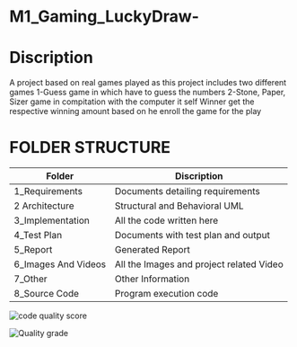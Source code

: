 # M1_Gaming_LuckyDraw-

# Discription 
A project based on real games played as this project includes two different games 
1-Guess game in which have to guess the numbers
2-Stone, Paper, Sizer game in compitation with the computer it self
Winner get the respective winning amount based on he enroll the game for the play


# FOLDER STRUCTURE

| Folder          |       Discription                                               |
| ----------------- | ------------------------------------------------------------------ |
| 1_Requirements	 |Documents detailing requirements |
| 2 Architecture	 |Structural and Behavioral UML |
| 3_Implementation	 |All the code written here |
| 4_Test Plan |Documents with test plan and output|
  5_Report     |Generated Report|
  6_Images And Videos|All the Images and project related Video|
  7_Other|Other Information|
  8_Source Code|Program execution code|
  
![code quality score](https://api.codiga.io/project/29942/score/svg)

![Quality grade](https://api.codiga.io/project/29942/status/svg)
